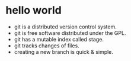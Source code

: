 # hello world
+ git is a distributed version control system.
+ git is free software distributed under the GPL.
+ git has a mutable index called stage.
+ git tracks changes of files.
+ creating a new branch is quick & simple.